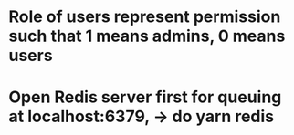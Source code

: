 # Role of users represent permission such that 1 means admins, 0 means users
# Open Redis server first for queuing at localhost:6379, -> do yarn redis
